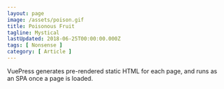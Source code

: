 ```yaml
---
layout: page
image: /assets/poison.gif
title: Poisonous Fruit
tagline: Mystical
lastUpdated: 2018-06-25T00:00:00.000Z
tags: [ Nonsense ]
category: [ Article ]
---
```

VuePress generates pre-rendered static HTML for each page, and runs as an SPA once a page is loaded.
<!-- more -->
